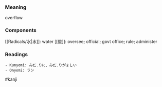 ### Meaning

overflow

### Components

[[Radicals/水|水]]: water [[監]]: oversee; official; govt office; rule; administer

### Readings

```
- Kunyomi: みだ.りに、みだ.りがましい
- Onyomi: ラン
```

#kanji